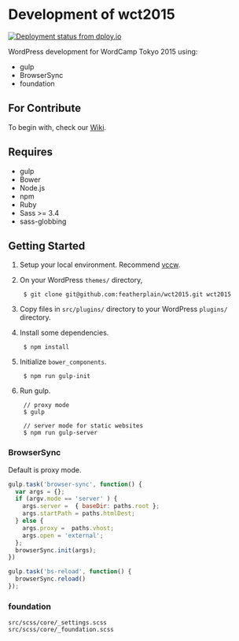# Development of wct2015
[![Deployment status from dploy.io](https://wct2015.dploy.io/badge/23779029990525/35238.svg)](http://dploy.io)

WordPress development for WordCamp Tokyo 2015 using:

- gulp
- BrowserSync
- foundation

## For Contribute

To begin with, check our [Wiki](https://github.com/featherplain/wct2015/wiki).

## Requires

- gulp
- Bower
- Node.js
- npm
- Ruby
- Sass >= 3.4
- sass-globbing

## Getting Started

1. Setup your local environment. Recommend [vccw](http://vccw.cc/).
1. On your WordPress `themes/` directory, 


        $ git clone git@github.com:featherplain/wct2015.git wct2015
        
1. Copy files in `src/plugins/` directory to your WordPress `plugins/` directory.
1. Install some dependencies.


        $ npm install

1. Initialize `bower_components`.


        $ npm run gulp-init
        
1. Run gulp.

        // proxy mode
        $ gulp

        // server mode for static websites
        $ npm run gulp-server
        
### BrowserSync

Default is proxy mode.

```javascript
gulp.task('browser-sync', function() {
  var args = {};
  if (argv.mode == 'server' ) {
    args.server =  { baseDir: paths.root };
    args.startPath = paths.htmlDest;
  } else {
    args.proxy =  paths.vhost;
    args.open = 'external';
  };
  browserSync.init(args);
})

gulp.task('bs-reload', function() {
  browserSync.reload()
});
```

### foundation

```
src/scss/core/_settings.scss
src/scss/core/_foundation.scss
```

